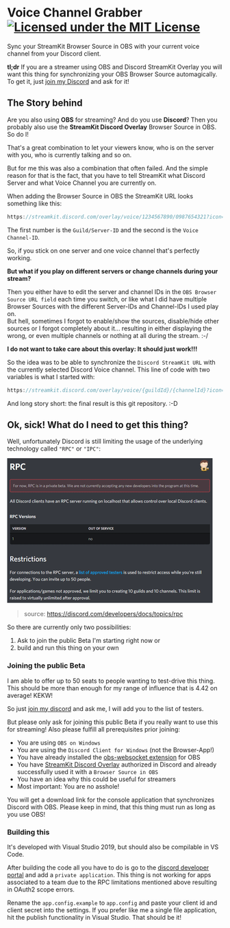 # Voice Channel Grabber [![Licensed under the MIT License](https://img.shields.io/badge/License-MIT-blue.svg)](https://github.com/dichternebel/voice-channel-grabber/blob/main/LICENSE)
Sync your StreamKit Browser Source in OBS with your current voice channel from your Discord client.

**tl;dr**
If you are a streamer using OBS and Discord StreamKit Overlay you will want this thing for synchronizing your OBS Browser Source automagically.
To get it, just [join my Discord](#joining-the-public-beta) and ask for it!

## The Story behind
Are you also using **OBS** for streaming? And do you use **Discord**? Then you probably also use the **StreamKit Discord Overlay** Browser Source in OBS. So do I!

That's a great combination to let your viewers know, who is on the server with you, who is currently talking and so on.

But for me this was also a combination that often failed. And the simple reason for that is the fact, that you have to tell StreamKit what Discord Server and what Voice Channel you are currently on.

When adding the Browser Source in OBS the StreamKit URL looks something like this:

```javascript
https://streamkit.discord.com/overlay/voice/1234567890/0987654321?icon=true&online=true&logo=white...
```

The first number is the `Guild/Server-ID` and the second is the `Voice Channel-ID`.

So, if you stick on one server and one voice channel that's perfectly working.

**But what if you play on different servers or change channels during your stream?**

Then you either have to edit the server and channel IDs in the `OBS Browser Source URL field` each time you switch, or like what I did have multiple Browser Sources with the different Server-IDs and Channel-IDs I used play on.  
But hell, sometimes I forgot to enable/show the sources, disable/hide other sources or I forgot completely about it... resulting in either displaying the wrong, or even multiple channels or nothing at all during the stream. :-/

**I do not want to take care about this overlay: It should just work!!!**

So the idea was to be able to synchronize the `Discord StreamKit URL` with the currently selected Discord Voice channel. This line of code with two variables is what I started with:

```javascript
https://streamkit.discord.com/overlay/voice/{guildId}/{channelId}?icon=true&online=true&logo=white
```

And long story short: the final result is this git repository. :-D

## Ok, sick! What do I need to get this thing?

Well, unfortunately Discord is still limiting the usage of the underlying technology called `"RPC"` or `"IPC"`:

![RPC limitation](assets/discord-rpc-limitation.png)
> source: https://discord.com/developers/docs/topics/rpc

So there are currently only two possibilities:
1. Ask to join the public Beta I'm starting right now or
2. build and run this thing on your own

### Joining the public Beta

I am able to offer up to 50 seats to people wanting to test-drive this thing. This should be more than enough for my range of influence that is 4.42 on average! KEKW!

So just [join my discord](https://discord.gg/4WFudUV6sm) and ask me, I will add you to the list of testers.

But please only ask for joining this public Beta if you really want to use this for streaming! Also please fulfill all prerequisites prior joining:

- You are using `OBS on Windows`
- You are using the `Discord Client for Windows` (not the Browser-App!)
- You have already installed the [obs-websocket extension](https://github.com/obsproject/obs-websocket/) for OBS
- You have [StreamKit Discord Overlay](https://streamkit.discord.com/overlay) authorized in Discord and already successfully used it with a `Browser Source in OBS`
- You have an idea why this could be useful for streamers
- Most important: You are no asshole!

You will get a download link for the console application that synchronizes Discord with OBS. Please keep in mind, that this thing must run as long as you use OBS!

### Building this
It's developed with Visual Studio 2019, but should also be compilable in VS Code.

After building the code all you have to do is go to the [discord developer portal](https://discord.com/developers/applications) and add a `private application`. This thing is not working for apps associated to a team due to the RPC limitations mentioned above resulting in OAuth2 scope errors.

Rename the `app.config.example` to `app.config` and paste your client id and client secret into the settings. If you prefer like me a single file application, hit the publish functionality in Visual Studio. That should be it!







